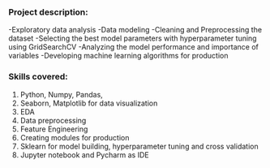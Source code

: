 ### Project description:
-Exploratory data analysis
-Data modeling
-Cleaning and Preprocessing the dataset 
-Selecting the best model parameters with hyperparameter tuning using GridSearchCV
-Analyzing the model performance and importance of variables
-Developing machine learning algorithms for production

### Skills covered:
1. Python, Numpy, Pandas,
2. Seaborn, Matplotlib for data visualization
3. EDA
4. Data preprocessing
5. Feature Engineering
6. Creating modules for production
7. Sklearn for model building, hyperparameter tuning and cross validation
8. Jupyter notebook and Pycharm as IDE
